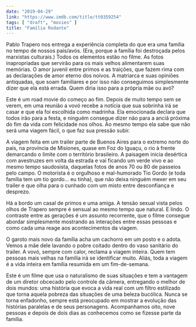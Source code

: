 ```yaml
---
date: "2019-04-29"
link: "https://www.imdb.com/title/tt0359254"
tags: [ "draft", "movies" ]
title: "Família Rodante"
---
```

Pablo Trapero nos entrega a experiência completa do que era uma família no tempo de nossos pais/avós. (Era, porque a família foi destroçada pelos marxistas culturais.) Todos os elementos estão no filme. As fotos inapropriadas que servirão para os mais velhos alimentarem suas memórias. O amor juvenil entre primos e as traições, que fazem rima com as declarações de amor eterno dos noivos. A matriarca e suas opiniões antiquadas, que soam familiares e por isso não conseguimos simplesmente dizer que ela está errada. Quem diria isso para a própria mãe ou avó?

Este é um road movie do começo ao fim. Depois de muito tempo sem se verem, em uma reunião a vovó recebe a notícia que sua sobrinha irá se casar e que ela foi escolhida como madrinha. Ela emocionada declara que todos irão para a festa, e ninguém consegue dizer não para a anciã próxima do fim da vida com felicidade nos olhos. Ao mesmo tempo ela sabe que não será uma viagem fácil, o que faz sua pressão subir.

A viagem feita em um trailer parte de Buenos Aires para o extremo norte do país, na província de Misiones, quase em Foz do Iguaçu, o rio à frente demarcando o limite com o território brasileiro. A paisagem inicia desértica com avestruzes em volta da estrada e vai ficando um verde vivo e ao mesmo tempo saudosista, daquelas fotos de anos 70 ou 80 de passeios pelo campo. O motorista é o orgulhoso e mal-humorado Tio Gordo (e toda família tem um tio gordo... eu tinha), que não deixa ninguém mexer em seu trailer e que olha para o cunhado com um misto entre desconfiança e desprezo.

Há a bordo um casal de primos e uma amiga. A tensão sexual vista pelos olhos de Trapero sempre é sensual ao mesmo tempo que natural. E lindo. O contraste entre as gerações é um assunto recorrente, que o filme consegue abordar simplesmente mostrando as interações entre essas pessoas e como cada uma reage aos acontecimentos da viagem.

O garoto mais novo da família acha um cachorro em um posto e o adota. Vemos a mãe dele lavando o pobre coitado dentro do vaso sanitário do trailer. A vovó, sempre com calor, reclama a viagem inteira. Quem tem pessoas mais velhas na família irá se identificar muito. Aliás, toda a viagem é a vida inteira em família resumida em um fim-de-semana.

Este é um filme que usa o naturalismo de suas situações e tem a vantagem de um diretor obcecado pelo controle da câmera, entregando o melhor de dois mundos: uma história que evoca a vida real com um filtro estilizado que torna aquela pobreza das situações de uma beleza bucólica. Nunca se torna enfadonho, sempre está preocupado em mostrar a evolução das histórias paralelas e de seus personagens. Acompanhamos oito, nove pessoas e depois de dois dias as conhecemos como se fizesse parte da família.
